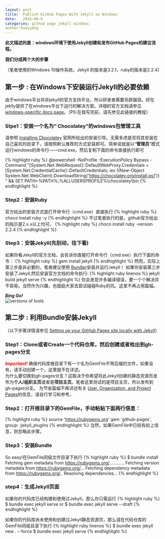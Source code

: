 ```yaml
---
layout: post
title:  Publish GitHub Pages With Jekyll on Windows
date:   2016-08-9 
categories: github page jekyll windows
author:huaiyang
---
```


**此文描述的是：windows环境下使用Jekyll创建和发布GitHub Pages的建议流程。**

**我们分成两个大的步骤**

（笔者使用的Windows 10操作系统，Jekyll 的版本是3.2.1，ruby的版本是2.2.4）

## 第一步 : 在Windows下安装运行Jekyll的必要依赖

由于windows平台并非jekyll的官方支持平台，所以研发者需要另辟蹊径。好在jeklly提供了在windows平台下运行的解决方案。详细的官方文档请参见 [windows-specific docs page](https://jekyllrb.com/docs/windows/#installation)。（PS:在我写完前，请先参见此链接的教程）

### Stpe1：安装一个名为“ Chocolatey”的windows包管理工具
请参照 [Installing Chocolatey](https://chocolatey.org/install) 官网所给出的安装引导。无需多虑是否将其安装在自己喜欢的目录下，请按照默认推荐的方式安装即可。简单说就是以“**管理员**”模式运行windows的命令行——cmd.exe。然后复制下面的命令直接执行即可

{% highlight ruby %}
@powershell -NoProfile -ExecutionPolicy Bypass -Command "[System.Net.WebRequest]::DefaultWebProxy.Credentials = [System.Net.CredentialCache]::DefaultCredentials; iex ((New-Object System.Net.WebClient).DownloadString('https://chocolatey.org/install.ps1'))" && SET PATH=%PATH%;%ALLUSERSPROFILE%\chocolatey\bin
{% endhighlight %}

### Step2：安装Ruby
官方给出的安装方式是打开命令行（cmd.exe）直接执行
{% highlight ruby %}
choco install ruby -y
{% endhighlight %}
不过笔者执行的是，github官方给出的指示是2.x.x以上均可。
{% highlight ruby %}
choco install ruby -version 2.2.4
{% endhighlight %}

### Step3：安装Jekyll(先别动，往下看)
如果你看Jekyll的官方文档，会告诉你直接打开命令行（cmd.exe）执行下面的命令：
{% highlight ruby %}
gem install jekyll
{% endhighlight %}
然而，实际上第三步是非必要的，笔者建议使用 [Bundler](http://bundler.io/)安装并运行Jekyll！
如果你安装第三步安装了Jekyll,然后安装官方文档的命令执行:
{% highlight ruby linenos %}
jekyll build
jekyll serve
{% endhighlight %}
你会发现许多编译错误，要一个个解决并不容易。当然作为兴趣，也鼓励大家去尝试碰碰Ruby的坑。这里不再占用篇幅。

**_Bing Go!_**
<br/>
![versions of tools](/hy.blog/assets/hy/20160812001.png)

## 第二步 : 利用Bundle安装Jekyll

（以下步骤详情请参见 [Setting up your GitHub Pages site locally with Jekyll](https://help.github.com/articles/setting-up-your-github-pages-site-locally-with-jekyll/)）

### Step1：Clone或者Create一个代码仓库，然后创建或者检出到gh-pages分支
<span style="color:red;">**_Important!_**</span>   确保代码库根目录下有一个名为GemFile不带后缀的文件，如果没有，请手动创建一个，这里就不在详述。
<br/>
为什么要切换到gh-pages分支？这取决于你希望将此Jekyll创建的静态资源页发布为**个人/组织主页**或者是**项目主页**。笔者这里测试的是项目主页，所以发布到gh-pages分支。
为节省篇幅不再详述有关 [User, Organization, and Project Pages](https://help.github.com/articles/user-organization-and-project-pages/)的信息，请自行学习和参考。

### Step2：打开根目录下的GemFile，手动粘贴下面两行信息：
{% highlight ruby %}
source 'https://rubygems.org'
gem 'github-pages', group: :jekyll_plugins
{% endhighlight %}
当然，如果GemFile中已经有如上信息，则忽略此步骤。

### Step3：安装Bundle
So easy!在GemFile同级文件目录下执行
{% highlight ruby %}
 $ bundle install
Fetching gem metadata from https://rubygems.org/............
Fetching version metadata from https://rubygems.org/...
Fetching dependency metadata from https://rubygems.org/..
Resolving dependencies...
{% endhighlight %}

### step4：生成Jekyll页面
如果你的代码库已经构建和使用过Jekyll，那么你只需运行
{% highlight ruby %}
$ bundle exec jekyll serve
or
$ bundle exec jekyll serve --draft
{% endhighlight %}

如果你的代码库尚未使用和创建过Jekyll静态资源页，那么请在代码仓库的GemFile同级目录下执行
{% highlight ruby linenos %}
$ bundle exec jekyll new . --force
$ bundle exec jekyll serve
{% endhighlight %}


